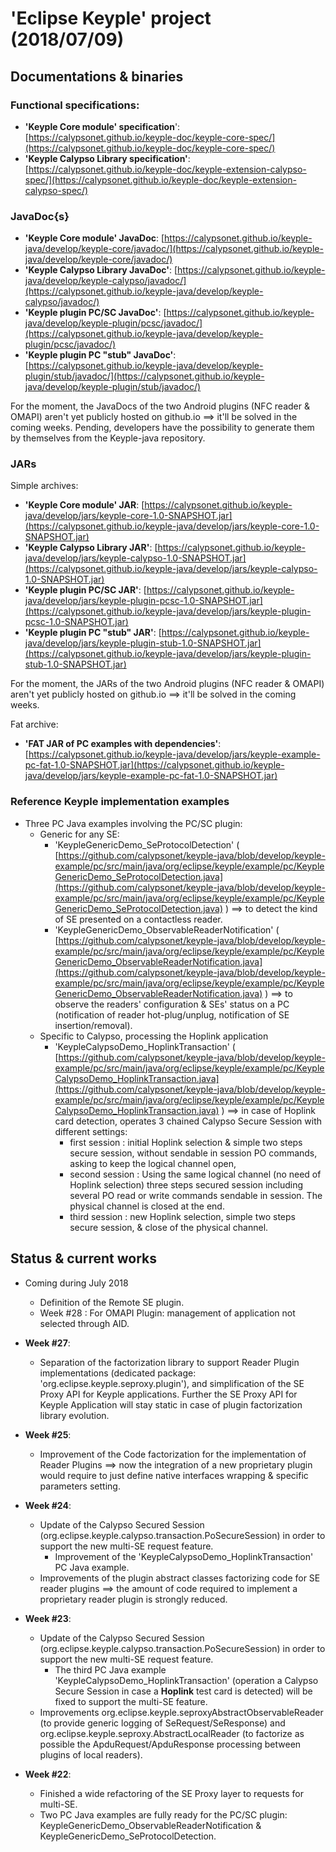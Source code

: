 # 'Eclipse Keyple' project (2018/07/09)

## Documentations & binaries
### Functional specifications:

 - **'Keyple Core module' specification**': [https://calypsonet.github.io/keyple-doc/keyple-core-spec/](https://calypsonet.github.io/keyple-doc/keyple-core-spec/) 
 - **'Keyple Calypso Library specification'**: [https://calypsonet.github.io/keyple-doc/keyple-extension-calypso-spec/](https://calypsonet.github.io/keyple-doc/keyple-extension-calypso-spec/)

### JavaDoc{s}
- **'Keyple Core module' JavaDoc**: [https://calypsonet.github.io/keyple-java/develop/keyple-core/javadoc/](https://calypsonet.github.io/keyple-java/develop/keyple-core/javadoc/)
 - **'Keyple Calypso Library JavaDoc'**: [https://calypsonet.github.io/keyple-java/develop/keyple-calypso/javadoc/](https://calypsonet.github.io/keyple-java/develop/keyple-calypso/javadoc/)
 - **'Keyple plugin PC/SC JavaDoc'**: [https://calypsonet.github.io/keyple-java/develop/keyple-plugin/pcsc/javadoc/](https://calypsonet.github.io/keyple-java/develop/keyple-plugin/pcsc/javadoc/)
- **'Keyple plugin PC "stub" JavaDoc'**: [https://calypsonet.github.io/keyple-java/develop/keyple-plugin/stub/javadoc/](https://calypsonet.github.io/keyple-java/develop/keyple-plugin/stub/javadoc/)

For the moment, the JavaDocs of the two Android plugins (NFC reader & OMAPI) aren't yet publicly hosted on github.io ==> it'll be solved in the coming weeks. Pending, developers have the possibility to generate them by themselves from the Keyple-java repository.
 
### JARs
 Simple archives:
- **'Keyple Core module' JAR**:  [https://calypsonet.github.io/keyple-java/develop/jars/keyple-core-1.0-SNAPSHOT.jar](https://calypsonet.github.io/keyple-java/develop/jars/keyple-core-1.0-SNAPSHOT.jar)
 - **'Keyple Calypso Library JAR'**: [https://calypsonet.github.io/keyple-java/develop/jars/keyple-calypso-1.0-SNAPSHOT.jar](https://calypsonet.github.io/keyple-java/develop/jars/keyple-calypso-1.0-SNAPSHOT.jar)
 - **'Keyple plugin PC/SC JAR'**: [https://calypsonet.github.io/keyple-java/develop/jars/keyple-plugin-pcsc-1.0-SNAPSHOT.jar](https://calypsonet.github.io/keyple-java/develop/jars/keyple-plugin-pcsc-1.0-SNAPSHOT.jar)
- **'Keyple plugin PC "stub" JAR'**: [https://calypsonet.github.io/keyple-java/develop/jars/keyple-plugin-stub-1.0-SNAPSHOT.jar](https://calypsonet.github.io/keyple-java/develop/jars/keyple-plugin-stub-1.0-SNAPSHOT.jar)

For the moment, the JARs of the two Android plugins (NFC reader & OMAPI) aren't yet publicly hosted on github.io ==> it'll be solved in the coming weeks.

Fat archive:
- **'FAT JAR of PC examples with dependencies'**: [https://calypsonet.github.io/keyple-java/develop/jars/keyple-example-pc-fat-1.0-SNAPSHOT.jar](https://calypsonet.github.io/keyple-java/develop/jars/keyple-example-pc-fat-1.0-SNAPSHOT.jar)

### Reference Keyple implementation examples
 - Three PC Java examples involving the PC/SC plugin:
    - Generic for any SE:  
      - 'KeypleGenericDemo_SeProtocolDetection' ( [https://github.com/calypsonet/keyple-java/blob/develop/keyple-example/pc/src/main/java/org/eclipse/keyple/example/pc/KeypleGenericDemo_SeProtocolDetection.java](https://github.com/calypsonet/keyple-java/blob/develop/keyple-example/pc/src/main/java/org/eclipse/keyple/example/pc/KeypleGenericDemo_SeProtocolDetection.java) ) ==> to detect the kind of SE presented on a contactless reader.
      - 'KeypleGenericDemo_ObservableReaderNotification' ( [https://github.com/calypsonet/keyple-java/blob/develop/keyple-example/pc/src/main/java/org/eclipse/keyple/example/pc/KeypleGenericDemo_ObservableReaderNotification.java](https://github.com/calypsonet/keyple-java/blob/develop/keyple-example/pc/src/main/java/org/eclipse/keyple/example/pc/KeypleGenericDemo_ObservableReaderNotification.java) ) ==> to observe the readers' configuration & SEs' status on a PC (notification of reader hot-plug/unplug, notification of SE insertion/removal).
    - Specific to Calypso, processing the Hoplink application
      -  'KeypleCalypsoDemo_HoplinkTransaction' ( [https://github.com/calypsonet/keyple-java/blob/develop/keyple-example/pc/src/main/java/org/eclipse/keyple/example/pc/KeypleCalypsoDemo_HoplinkTransaction.java](https://github.com/calypsonet/keyple-java/blob/develop/keyple-example/pc/src/main/java/org/eclipse/keyple/example/pc/KeypleCalypsoDemo_HoplinkTransaction.java) ) ==> in case of Hoplink card detection, operates 3 chained Calypso Secure Session with different settings:
         - first session : initial Hoplink selection & simple two steps secure session, without sendable in session PO commands, asking to keep the logical channel open,
         - second session : Using the same logical channel (no need of Hoplink selection) three steps secured session including several PO read or write commands sendable in session. The physical channel is closed at the end.
         - third session : new Hoplink selection, simple two steps secure session, & close of the physical channel.

## Status & current works 
- Coming during July 2018
  - Definition of the Remote SE plugin.
  - Week #28 : For OMAPI Plugin: management of application not selected through AID.

- **Week #27**:
  - Separation of the factorization library to support Reader Plugin implementations (dedicated package: 'org.eclipse.keyple.seproxy.plugin'), and simplification of the SE Proxy API for Keyple applications. Further the SE Proxy API for Keyple Application will stay static in case of plugin factorization library evolution.
- **Week #25**:
    - Improvement of the Code factorization for the implementation  of Reader Plugins ==> now the integration of a new proprietary plugin would require to just define native interfaces wrapping & specific parameters setting.
- **Week #24**:
  - Update of the Calypso Secured Session (org.eclipse.keyple.calypso.transaction.PoSecureSession) in order to support the new multi-SE request feature.
    - Improvement of the 'KeypleCalypsoDemo_HoplinkTransaction' PC Java example.
  - Improvements of the plugin abstract classes factorizing code for SE reader plugins ==> the amount of code required to implement a proprietary reader plugin is strongly reduced.
- **Week #23**:
  - Update of the Calypso Secured Session (org.eclipse.keyple.calypso.transaction.PoSecureSession) in order to support the new multi-SE request feature.
    - The third PC Java example 'KeypleCalypsoDemo_HoplinkTransaction' (operation a Calypso Secure Session in case a **Hoplink** test card is detected) will be fixed to support the multi-SE feature.
  - Improvements org.eclipse.keyple.seproxyAbstractObservableReader (to provide generic logging of SeRequest/SeResponse) and 
org.eclipse.keyple.seproxy.AbstractLocalReader (to factorize as possible the ApduRequest/ApduResponse processing between plugins of local readers).
- **Week #22**:
  - Finished a wide refactoring of the SE Proxy layer to requests for multi-SE.
  - Two PC Java examples are fully ready for the PC/SC plugin: KeypleGenericDemo_ObservableReaderNotification &  KeypleGenericDemo_SeProtocolDetection.
